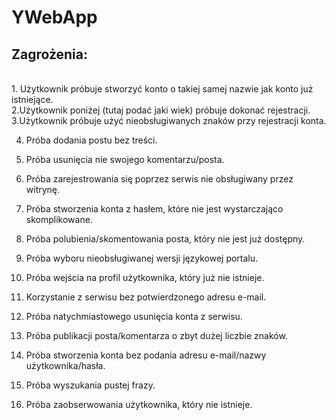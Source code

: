 # YWebApp

Zagrożenia:
------------
<br />
1. Użytkownik próbuje stworzyć konto o takiej samej nazwie jak konto już istniejące.<br />
2.Użytkownik poniżej (tutaj podać jaki wiek) próbuje dokonać rejestracji.<br />
3.Użytkownik próbuje użyć nieobsługiwanych znaków przy rejestracji konta.<br />

4. Próba dodania postu bez treści.
5. Próba usunięcia nie swojego komentarzu/posta.
6. Próba zarejestrowania się poprzez serwis nie obsługiwany przez witrynę.

7. Próba stworzenia konta z hasłem, które nie jest wystarczająco skomplikowane.
8. Próba polubienia/skomentowania posta, który nie jest już dostępny.
9. Próba wyboru nieobsługiwanej wersji językowej portalu.
10. Próba wejścia na profil użytkownika, który już nie istnieje.
11. Korzystanie z serwisu bez potwierdzonego adresu e-mail.
12. Próba natychmiastowego usunięcia konta z serwisu.
13. Próba publikacji posta/komentarza o zbyt dużej liczbie znaków.
14. Próba stworzenia konta bez podania adresu e-mail/nazwy użytkownika/hasła.
15. Próba wyszukania pustej frazy.
16. Próba zaobserwowania użytkownika, który nie istnieje.
